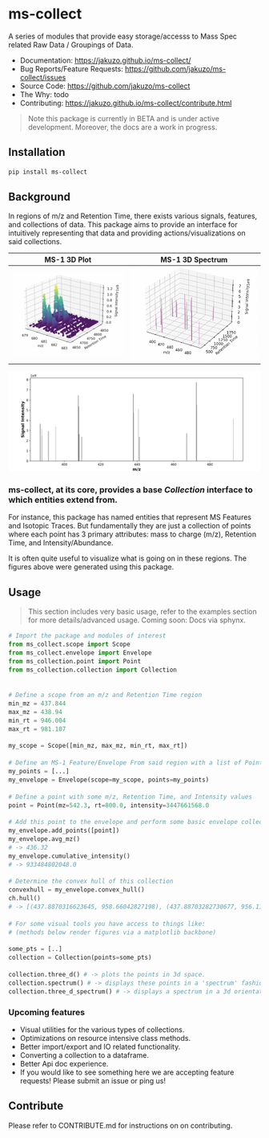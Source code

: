 # ms-collect
A series of modules that provide easy storage/accesss to Mass Spec related Raw Data / Groupings of Data.
- Documentation: https://jakuzo.github.io/ms-collect/
- Bug Reports/Feature Requests: https://github.com/jakuzo/ms-collect/issues
- Source Code: https://github.com/jakuzo/ms-collect
- The Why: todo
- Contributing: https://jakuzo.github.io/ms-collect/contribute.html

> Note this package is currently in BETA and is under active development. Moreover, the docs are a work in progress.

## Installation
```sh
pip install ms-collect
```
## Background
In regions of m/z and Retention Time, there exists various signals, features, and collections of data.
This package aims to provide an interface for intuitively representing that data and providing actions/visualizations on said collections.

MS-1 3D Plot             |  MS-1 3D Spectrum
:-------------------------:|:-------------------------:
![3D collection](threeD_collection.png "3D plot of MS-1 Data")  |  ![3D Spectrum](threeD_spectrum.png "3D spectrum plot of MS-1 Data")

![3D collection as spectrum](spectrum.png "Standard Spectrum representation of an MS-1 Collection")
### **ms-collect**, at its core, provides a base _Collection_ interface to which entities extend from.

For instance, this package has named entities that represent MS Features and Isotopic Traces. But fundamentally they are just a collection of points where each point has 3 primary attributes: mass to charge (m/z), Retention Time, and Intensity/Abundance. 

It is often quite useful to visualize what is going on in these regions. The figures above were generated using this package.

## Usage
> This section includes very basic usage, refer to the examples section for more details/advanced usage.
Coming soon: Docs via sphynx.

```python
# Import the package and modules of interest
from ms_collect.scope import Scope
from ms_collect.envelope import Envelope
from ms_collection.point import Point
from ms_collection.collection import Collection


# Define a scope from an m/z and Retention Time region
min_mz = 437.844
max_mz = 438.94
min_rt = 946.004
max_rt = 981.107

my_scope = Scope([min_mz, max_mz, min_rt, max_rt])

# Define an MS-1 Feature/Envelope From said region with a list of Points.
my_points = [...]
my_envelope = Envelope(scope=my_scope, points=my_points)

# Define a point with some m/z, Retention Time, and Intensity values
point = Point(mz=542.3, rt=800.0, intensity=3447661568.0

# Add this point to the envelope and perform some basic envelope collection operations
my_envelope.add_points([point])
my_envelope.avg_mz()
# -> 436.32
my_envelope.cumulative_intensity()
# -> 933484802048.0

# Determine the convex hull of this collection
convexhull = my_envelope.convex_hull()
ch.hull()
# -> [(437.8870316623645, 958.66042827198), (437.88703282730677, 956.1165142560001), (437.8870410510394, 952.112642559), (437.8870495438886, 948.82877457498), (437.887053517079, 948.0991699829999), (437.88705863613876, 947.368067583),(438.22419874976924, 957.5778559199999), (438.2229531181884, 960.11862664002), (437.88945990101047, 962.3162991049801), (437.8882413409473, 961.2199352969999)]

# For some visual tools you have access to things like:
# (methods below render figures via a matplotlib backbone)

some_pts = [..]
collection = Collection(points=some_pts)

collection.three_d() # -> plots the points in 3d space.
collection.spectrum() # -> displays these points in a 'spectrum' fashion
collection.three_d_spectrum() # -> displays a spectrum in a 3d orientation.

```

### Upcoming features
- Visual utilities for the various types of collections.
- Optimizations on resource intensive class methods.
- Better import/export and IO related functionality.
- Converting a collection to a dataframe.
- Better Api doc experience.
- If you would like to see something here we are accepting feature requests! Please submit an issue or ping us!

## Contribute
Please refer to CONTRIBUTE.md for instructions on on contributing.
